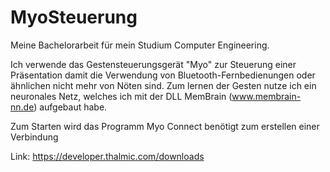# MyoSteuerung

Meine Bachelorarbeit für mein Studium Computer Engineering.

Ich verwende das Gestensteuerungsgerät "Myo" zur Steuerung einer Präsentation damit die Verwendung von Bluetooth-Fernbedienungen oder ähnlichen nicht mehr von Nöten sind. Zum lernen der Gesten nutze ich ein neuronales Netz, welches ich mit der DLL MemBrain (www.membrain-nn.de) aufgebaut habe.

Zum Starten wird das Programm Myo Connect benötigt zum erstellen einer Verbindung

Link: https://developer.thalmic.com/downloads
